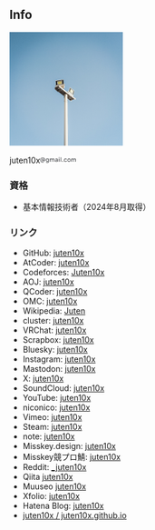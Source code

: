 ## Info

<a href="../light_white.jpg" data-lightbox="icon"><img src="../light_white.jpg" width="200px"></a>

juten10x<img src="../blog/pile_of_images/IMG_3635.jpeg" width="64">

### 資格
* 基本情報技術者（2024年8月取得）

### リンク
* GitHub: [juten10x](https://github.com/juten10x)
* AtCoder: [juten10x](https://atcoder.jp/users/juten10x)
* Codeforces: [Juten10x](https://codeforces.com/profile/Juten10x)
* AOJ: [juten10x](https://onlinejudge.u-aizu.ac.jp/status/users/juten10x)
* QCoder: [juten10x](https://www.qcoder.jp/ja/users/juten10x)
* OMC: [juten10x](https://onlinemathcontest.com/users/juten10x)
* Wikipedia: [Juten](https://ja.wikipedia.org/wiki/?curid=4687335)
* cluster: [juten10x](https://cluster.mu/u/10x)
* VRChat: [juten10x](https://vrchat.com/home/user/usr_e18448f7-885a-4a0e-b6eb-ccf243c25a5e)
* Scrapbox: [juten10x](https://scrapbox.io/juten10x/)
* Bluesky: [juten10x](https://bsky.app/profile/juten10x.bsky.social)
* Instagram: [juten10x](https://www.instagram.com/juten10x)
* Mastodon: [juten10x](https://mstdn.jp/@juten10x)
* X: [juten10x](https://x.com/juten10x)
* SoundCloud: [juten10x](https://soundcloud.com/juten10x)
* YouTube: [juten10x](https://www.youtube.com/@juten10x)
* niconico: [juten10x](https://www.nicovideo.jp/user/125236633)
* Vimeo: [juten10x](https://vimeo.com/juten10x)
* Steam: [juten10x](https://steamcommunity.com/id/juten10x/)
* note: [juten10x](https://note.com/juten10x)
* Misskey.design: [juten10x](https://misskey.design/@Juten10x)
* Misskey競プロ鯖: [juten10x](https://misskey.kyoupro.com/@Juten10x)
* Reddit: [_juten10x](https://reddit.com/user/_juten10x)
* Qiita [juten10x](https://qiita.com/juten10x)
* Muuseo [juten10x](https://muuseo.com/juten10x/owner)
* Xfolio: [juten10x](https://xfolio.jp/users/THkWP3ukzRzn)
* Hatena Blog: [juten10x](https://juten10x.hatenablog.com)
* [juten10x / juten10x.github.io](https://github.com/juten10x/juten10x.github.io)
